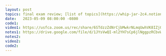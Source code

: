 ```yaml
---
layout: post
topics: final exam review; [list of topics](https://whip-jar-2c4.notion.site/List-of-Topics-for-Final-45e8c829e6a543d1a80c12fb61d099b8), [mock final](https://whip-jar-2c4.notion.site/CS-221-S23-practice-final-dc67485da69d4a9a94e7c71a91aac970)
date:   2023-05-09 08:00:00 -0800
code1: 
video1: https://usfca.zoom.us/rec/share/6STdzzZdNrCjbMwkrNLmqUwhVK8IZjQTapA5ThvlU_IeLFUWE3gyM25z6siy4C_5.jpZaygKPJWxr9uTb
notes1: https://drive.google.com/file/d/1JYsVwQI-ml2YH7sCp6jlNggpzRCbvWeS/view?usp=sharing
notes2: 
video2: 
code2:  
---
```

